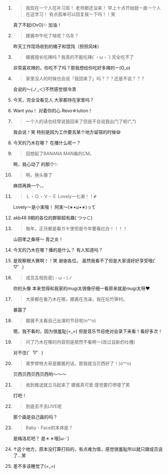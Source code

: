 1. > 我现在一个人在补习班！ 老师都还没来！ 早上十点开始就一直一个人在这学习！ 有点孤单可以回复我一下吗！！笑

   真了不起(OvO)✨ 加油！

2. > 娜酱中午吃了啥呢？乌冬？

   昨天工作现场收到的橘子和馄饨（担担风味）

3. > 娜酱擅长吃辣吗？我真的不能吃辣(´・ω・`) 完全吃不了

   非常喜欢辣的，你吃不了吗？那我想给你吃好多辣的ー(O_o)

5. > 家里没人的时候也会说「我回来了」吗？？？还是不说？？？

   会说的〜(ノ_＜)不然感觉很冷清

6. 今天，完全没看见人 大家都待在家里吗？

7. Want you！ 对着你的心 Revo☆lution！

8. > 一个人的话也经常说我回来了但是不会说我出门了呢(°_°)

   我会说！笑 特别是因为工作要去某个地方留宿的时候😄

9. 今天的乃木在哪？ 在播什么呢ー？

10. > 回想起了BANANA MAN桑的CM。

    啊，我心动了 的那个✨

11. > 啊，换头像了

    麻烦再换一个、、

12. > Ｌ・Ｏ・Ｖ・Ｅ Lovelyー七濑！！💕

    Lovelyー是小実哦！ 阿実〜(∗•ω•∗)って

13. akb48 9期的各位的群聊超有趣(´つヮ⊂)

14. > 毎年，正月都是看ガキ使但是今年要看红白！！！！

    山田孝之桑呀〜 青之炎！

15. 今天的乃木在哪？播的是什么？ 有人知道吗？

16. 是观察眼大赛啊！！笑 谢谢各位。 虽然我看不了但是大家请好好享受哦(゜▽゜)

17. > 成员互相告密(・ω・)ノ

    你的头像 本来觉得和我家的mugi太很像仔细一看原来就是mugi太呀❤

18. > 大家都在看乃木在哪，娜酱在洗澡，我在吃竹笋村。

    暴露了

19. > 娜酱不太看自己出演的节目呢(o^^o)

    嗯，我不看的，因为很羞耻(=_=) 但是音乐节目绝对会录下来看！看好多次！

20. > 问了乃木在哪的内容但是居然不看啊ー(改过自新的吐槽)

    对不住(゜▽゜)

21. > 普罗修特大哥是娜酱的话，那我就当贝西好了！(o^^o)

    贝西贝西贝西贝西哟〜〜〜

22. > 收到推送就立马起来了 娜酱真可爱 感觉要打喷嚏了笑

    打吧！

23. > 到底去不去LIVE呢

    那个画是自己画的吗？

24. > Baby・Face的本体是？

    是梅洛尼吧？ 是＊＊哦|ω･`)

25. ↑这个地方，原本没打算打码的，有点难为情，感觉很羞耻所以就只跟成员说了...笑

26. 差不多该睡觉了(=_=)
